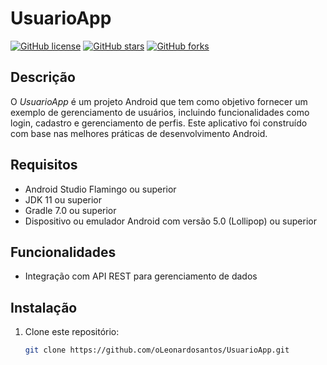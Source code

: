 # UsuarioApp

[![GitHub license](https://img.shields.io/github/license/oLeonardosantos/UsuarioApp)](https://github.com/oLeonardosantos/UsuarioApp/blob/main/LICENSE)
[![GitHub stars](https://img.shields.io/github/stars/oLeonardosantos/UsuarioApp)](https://github.com/oLeonardosantos/UsuarioApp/stargazers)
[![GitHub forks](https://img.shields.io/github/forks/oLeonardosantos/UsuarioApp)](https://github.com/oLeonardosantos/UsuarioApp/network)

## Descrição

O *UsuarioApp* é um projeto Android que tem como objetivo fornecer um exemplo de gerenciamento de usuários, incluindo funcionalidades como login, cadastro e gerenciamento de perfis. Este aplicativo foi construído com base nas melhores práticas de desenvolvimento Android.

## Requisitos

- Android Studio Flamingo ou superior
- JDK 11 ou superior
- Gradle 7.0 ou superior
- Dispositivo ou emulador Android com versão 5.0 (Lollipop) ou superior

## Funcionalidades

- Integração com API REST para gerenciamento de dados

## Instalação

1. Clone este repositório:

   ```bash
   git clone https://github.com/oLeonardosantos/UsuarioApp.git